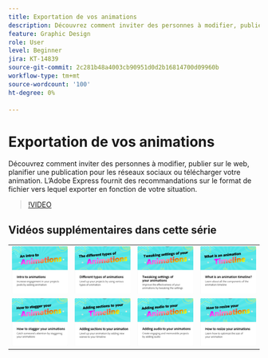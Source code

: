 ```yaml
---
title: Exportation de vos animations
description: Découvrez comment inviter des personnes à modifier, publier sur le web, planifier une publication pour les réseaux sociaux ou télécharger votre animation
feature: Graphic Design
role: User
level: Beginner
jira: KT-14839
source-git-commit: 2c281b48a4003cb90951d0d2b16814700d09960b
workflow-type: tm+mt
source-wordcount: '100'
ht-degree: 0%

---
```


# Exportation de vos animations

Découvrez comment inviter des personnes à modifier, publier sur le web, planifier une publication pour les réseaux sociaux ou télécharger votre animation. L’Adobe Express fournit des recommandations sur le format de fichier vers lequel exporter en fonction de votre situation.

>[!VIDEO](https://video.tv.adobe.com/v/3426985?quality=12&learn=on&hidetitle=true)

## Vidéos supplémentaires dans cette série

<table style="table-layout:fixed">
<tr>
   <td>
         <a href="intro-animation.md">
            <img alt="Initiation aux animations" src="assets/intro-animations.png" />
         </a>
   </td>
  <td>
         <a href="different-types-animation.md">
            <img alt="Différents types d’animations" src="assets/different-animations.png" />
         </a>
   </td>
   <td>
         <a href="tweak-animation.md">
            <img alt="Modification des paramètres de vos animations" src="assets/tweaking-settings.png" />
         </a>
   </td>
   <td>
         <a href="animation-timeline.md">
            <img alt="Quel est le montage chronologique de l’animation ?" src="assets/what-is-animation-timeline.png" />
         </a>
   </td>
</tr>
<tr>
    <td>
         <a href="stagger-animations.md">
            <img alt="Comment décaler vos animations" src="assets/stagger-animations.png" />
         </a>
   </td>
   <td>
         <a href="add-sections-animation.md">
            <img alt="Ajout de sections à votre animation" src="assets/add-sections.png" />
         </a>
   </td>
   <td>
         <a href="audio-animation.md">
            <img alt="Ajout d’audio à vos animations" src="assets/add-audio.png" />
         </a>
   </td>
   <td>
         <a href="resize-animations.md">
            <img alt="Redimensionnement des animations" src="assets/resize-animations.png" />
         </a>
   </td>
</tr>
</table>

